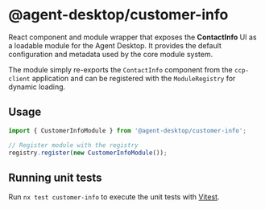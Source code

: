 # @agent-desktop/customer-info

React component and module wrapper that exposes the **ContactInfo** UI as a loadable module for the Agent Desktop. It provides the default configuration and metadata used by the core module system.

The module simply re-exports the `ContactInfo` component from the `ccp-client` application and can be registered with the `ModuleRegistry` for dynamic loading.

## Usage

```typescript
import { CustomerInfoModule } from '@agent-desktop/customer-info';

// Register module with the registry
registry.register(new CustomerInfoModule());
```

## Running unit tests

Run `nx test customer-info` to execute the unit tests with [Vitest](https://vitest.dev/).
